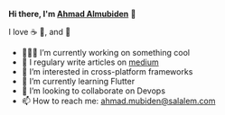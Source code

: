 **Hi there, I'm [Ahmad Almubiden](https://www.linkedin.com/in/mubideen/)** :wave:

I love ☕ 🍕, and 🏇

- 👨🏻‍💻 I’m currently working on something cool
- 📝 I regulary write articles on [medium](https://medium.com/@a.mubiden)
- 👀 I’m interested in cross-platform frameworks
- 🌱 I’m currently learning Flutter
- 💞️ I’m looking to collaborate on Devops
- 📫 How to reach me: ahmad.mubiden@salalem.com

